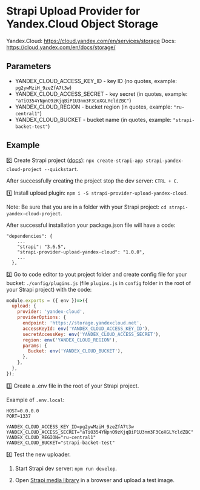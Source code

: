 # Strapi Upload Provider for Yandex.Cloud Object Storage

Yandex.Cloud: https://cloud.yandex.com/en/services/storage
Docs: https://cloud.yandex.com/en/docs/storage/

## Parameters

- YANDEX_CLOUD_ACCESS_KEY_ID - key ID (no quotes, example: `pg2ywMziH_9zeZfA7t3w`)
- YANDEX_CLOUD_ACCESS_SECRET - key secret (in quotes, example: `"aTiO354YNpnO9zKjqBiP1U3nm3F3CoXGLYcldZBC"`)
- YANDEX_CLOUD_REGION - bucket region (in quotes, example: `"ru-central1"`)
- YANDEX_CLOUD_BUCKET - bucket name (in quotes, example: `"strapi-backet-test"`)

## Example

:zero:
Create Strapi project ([docs](https://strapi.io/documentation/developer-docs/latest/getting-started/quick-start.html)): `npx create-strapi-app strapi-yandex-cloud-project --quickstart`.

After successfully creating the project stop the dev server: `CTRL + C`.

:one:
Install upload plugin: `npm i -S strapi-provider-upload-yandex-cloud`.

Note: Be sure that you are in a folder with your Strapi project: `cd strapi-yandex-cloud-project`.

After successful installation your package.json file will have a code:

```
"dependencies": {
    ...
    "strapi": "3.6.5",
    "strapi-provider-upload-yandex-cloud": "1.0.0",
    ...
  },
```

:two:
Go to code editor to yout project folder and create config file for your bucket: `./config/plugins.js` (file `plugins.js` in `config` folder in the root of your Strapi project) with the code:

```javascript
module.exports = ({ env })=>({
  upload: {
    provider: 'yandex-cloud',
    providerOptions: {
      endpoint: 'https://storage.yandexcloud.net',
      accessKeyId: env('YANDEX_CLOUD_ACCESS_KEY_ID'),
      secretAccessKey: env('YANDEX_CLOUD_ACCESS_SECRET'),
      region: env('YANDEX_CLOUD_REGION'),
      params: {
        Bucket: env('YANDEX_CLOUD_BUCKET'),
      },
    },
  },
});
```

:three:
Create a .env file in the root of your Strapi project.

Example of `.env.local`:

```
HOST=0.0.0.0
PORT=1337

YANDEX_CLOUD_ACCESS_KEY_ID=pg2ywMziH_9zeZfA7t3w
YANDEX_CLOUD_ACCESS_SECRET="aTiO354YNpnO9zKjqBiP1U3nm3F3CoXGLYcldZBC"
YANDEX_CLOUD_REGION="ru-central1"
YANDEX_CLOUD_BUCKET="strapi-backet-test"
```

:four:
Test the new uploader.

1. Start Strapi dev server: `npm run develop`.

2. Open [Strapi media library](http://localhost:1337/admin/plugins/upload) in a browser and upload a test image.
